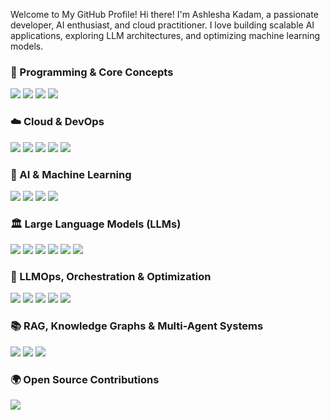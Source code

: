 Welcome to My GitHub Profile!
Hi there! I'm Ashlesha Kadam, a passionate developer, AI enthusiast, and cloud practitioner. I love building scalable AI applications, exploring LLM architectures, and optimizing machine learning models.
### 🔹 Programming & Core Concepts  
<p align="left">
  <img src="https://img.shields.io/badge/Python-3776AB?style=for-the-badge&logo=python&logoColor=white" />
  <img src="https://img.shields.io/badge/Flask-000000?style=for-the-badge&logo=flask&logoColor=white" />
  <img src="https://img.shields.io/badge/SQL-4479A1?style=for-the-badge&logo=mysql&logoColor=white" />
  <img src="https://img.shields.io/badge/Vector%20DB-005571?style=for-the-badge&logo=redis&logoColor=white" />
</p>

### ☁️ Cloud & DevOps  
<p align="left">
  <img src="https://img.shields.io/badge/AWS-232F3E?style=for-the-badge&logo=amazon-aws&logoColor=white" />
  <img src="https://img.shields.io/badge/Google%20Cloud-4285F4?style=for-the-badge&logo=google-cloud&logoColor=white" />
  <img src="https://img.shields.io/badge/Azure-0078D4?style=for-the-badge&logo=microsoft-azure&logoColor=white" />
  <img src="https://img.shields.io/badge/Docker-2496ED?style=for-the-badge&logo=docker&logoColor=white" />
  <img src="https://img.shields.io/badge/Kubernetes-326CE5?style=for-the-badge&logo=kubernetes&logoColor=white" />
</p>

### 🤖 AI & Machine Learning  
<p align="left">
  <img src="https://img.shields.io/badge/Machine%20Learning-FF6F00?style=for-the-badge&logo=mlflow&logoColor=white" />
  <img src="https://img.shields.io/badge/Deep%20Learning-FF0000?style=for-the-badge&logo=pytorch&logoColor=white" />
  <img src="https://img.shields.io/badge/TensorFlow-FF6F00?style=for-the-badge&logo=tensorflow&logoColor=white" />
  <img src="https://img.shields.io/badge/PyTorch-EE4C2C?style=for-the-badge&logo=pytorch&logoColor=white" />
</p>

### 🏛️ Large Language Models (LLMs)  
<p align="left">
  <img src="https://img.shields.io/badge/GPT-005571?style=for-the-badge&logo=openai&logoColor=white" />
  <img src="https://img.shields.io/badge/BERT-1F425F?style=for-the-badge&logo=google&logoColor=white" />
  <img src="https://img.shields.io/badge/LLaMA-FF4500?style=for-the-badge&logo=meta&logoColor=white" />
  <img src="https://img.shields.io/badge/LangChain-000000?style=for-the-badge&logo=chain&logoColor=white" />
  <img src="https://img.shields.io/badge/CrewAI-FFAA00?style=for-the-badge&logo=ai&logoColor=white" />
  <img src="https://img.shields.io/badge/SwarmAI-660066?style=for-the-badge&logo=ai&logoColor=white" />
</p>

### 🎯 LLMOps, Orchestration & Optimization  
<p align="left">
  <img src="https://img.shields.io/badge/LLMOps-000000?style=for-the-badge&logo=mlflow&logoColor=white" />
  <img src="https://img.shields.io/badge/MLflow-0194E2?style=for-the-badge&logo=mlflow&logoColor=white" />
  <img src="https://img.shields.io/badge/Airflow-017CEE?style=for-the-badge&logo=apache-airflow&logoColor=white" />
  <img src="https://img.shields.io/badge/Orchestration-3399FF?style=for-the-badge&logo=kubernetes&logoColor=white" />
  <img src="https://img.shields.io/badge/Cost%20Optimization-FF8800?style=for-the-badge&logo=dollar&logoColor=white" />
</p>

### 📚 RAG, Knowledge Graphs & Multi-Agent Systems  
<p align="left">
  <img src="https://img.shields.io/badge/RAG-002F6C?style=for-the-badge&logo=graph&logoColor=white" />
  <img src="https://img.shields.io/badge/Knowledge%20Graphs-4B0082?style=for-the-badge&logo=semantic-web&logoColor=white" />
  <img src="https://img.shields.io/badge/Multi-Agent%20Systems-663399?style=for-the-badge&logo=robot-framework&logoColor=white" />
</p>

### 🌍 Open Source Contributions  
<p align="left">
  <img src="https://img.shields.io/badge/Open%20Source-3DA639?style=for-the-badge&logo=opensourceinitiative&logoColor=white" />
</p>
